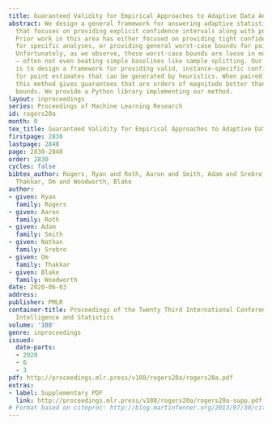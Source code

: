 ```yaml
---
title: Guaranteed Validity for Empirical Approaches to Adaptive Data Analysis
abstract: We design a general framework for answering adaptive statistical queries
  that focuses on providing explicit confidence intervals along with point estimates.
  Prior work in this area has either focused on providing tight confidence intervals
  for specific analyses, or providing general worst-case bounds for point estimates.
  Unfortunately, as we observe, these worst-case bounds are loose in many settings
  — often not even beating simple baselines like sample splitting. Our main contribution
  is to design a framework for providing valid, instance-specific confidence intervals
  for point estimates that can be generated by heuristics. When paired with good heuristics,
  this method gives guarantees that are orders of magnitude better than the best worst-case
  bounds. We provide a Python library implementing our method.
layout: inproceedings
series: Proceedings of Machine Learning Research
id: rogers20a
month: 0
tex_title: Guaranteed Validity for Empirical Approaches to Adaptive Data Analysis
firstpage: 2830
lastpage: 2840
page: 2830-2840
order: 2830
cycles: false
bibtex_author: Rogers, Ryan and Roth, Aaron and Smith, Adam and Srebro, Nathan and
  Thakkar, Om and Woodworth, Blake
author:
- given: Ryan
  family: Rogers
- given: Aaron
  family: Roth
- given: Adam
  family: Smith
- given: Nathan
  family: Srebro
- given: Om
  family: Thakkar
- given: Blake
  family: Woodworth
date: 2020-06-03
address: 
publisher: PMLR
container-title: Proceedings of the Twenty Third International Conference on Artificial
  Intelligence and Statistics
volume: '108'
genre: inproceedings
issued:
  date-parts:
  - 2020
  - 6
  - 3
pdf: http://proceedings.mlr.press/v108/rogers20a/rogers20a.pdf
extras:
- label: Supplementary PDF
  link: http://proceedings.mlr.press/v108/rogers20a/rogers20a-supp.pdf
# Format based on citeproc: http://blog.martinfenner.org/2013/07/30/citeproc-yaml-for-bibliographies/
---
```

